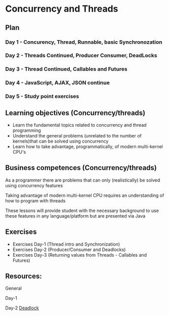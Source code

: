 # Concurrency and Threads

## Plan

### Day 1 - Concurency, Thread, Runnable, basic Synchronozation

### Day 2 - Threads Continued, Producer Consumer, DeadLocks

### Day 3 - Thread Continued, Callables and Futures

### Day 4 - JavaScript, AJAX, JSON continue

### Day 5 - Study point exercises

## Learning objectives (Concurrency/threads)
- Learn the fundamental topics related to concurrency and thread programming
- Understand the general problems (unrelated to the number of kernels)that can be solved using concurrency
- Learn how to take advantage, programmatically, of modern multi-kernel CPU's

## Business competences (Concurrency/threads)

As a programmer there are problems that can only (realistically) be solved using concurrency features

Taking advantage of modern multi-kernel CPU requires an understanding of how to program with threads

These lessons will provide student with the necessary background to use these features in any language/platform but are presented via Java


## Exercises 
- Exercises Day-1 (Thread intro and Synchronization)
- Exercises Day-2 (Producer/Consumer and Deadlocks)
- Exercises Day-3 (Returning values from Threads - Callables and Futures)

## Resources: 
General

Day-1

Day-2
[Deadlock](https://en.wikipedia.org/wiki/Deadlock)

